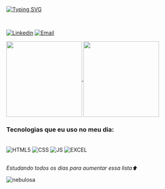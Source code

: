 


[![Typing SVG](https://readme-typing-svg.demolab.com?font=Fira+Code&size=30&pause=1000&random=false&width=435&lines=Ol%C3%A1%2C+seja+bem+vindo!;Meu+nome+%C3%A9+Thiago%2C;Desenvolvedor+Fullstack)](https://git.io/typing-svg)

<br>

[![Linkedin](https://img.shields.io/badge/LinkedIn-0077B5?style=for-the-badge&logo=linkedin&logoColor=white)](https://www.linkedin.com/in/thiagoanacleto/)
[![Email](https://img.shields.io/badge/Gmail-D14836?style=for-the-badge&logo=gmail&logoColor=white)](thiagonegree@icloud.com)




<a href="https://github.com/anuraghazra/github-readme-stats">
  <img height=200 align="center" src="https://github-readme-stats.vercel.app/api?username=thiagonegre&show_icons=true&theme=transparent" />
</a>
<a href="https://github.com/anuraghazra/convoychat">
  <img height=200 align="center" src="https://github-readme-stats.vercel.app/api/top-langs?username=thiagonegre&layout=compact&langs_count=8&card_width=320" />
</a>
<br>

### Tecnologias que eu uso no meu dia:
<div style="display: inline_block"><br/>
<img align="center" alt="HTML5" src="https://img.shields.io/badge/HTML5-E34F26?style=for-the-badge&logo=html5&logoColor=white">
<img align="center" alt="CSS" src="https://img.shields.io/badge/CSS-239120?&style=for-the-badge&logo=css3&logoColor=white">
<img align="center" alt="JS" src="https://img.shields.io/badge/JavaScript-F7DF1E?style=for-the-badge&logo=javascript&logoColor=black">
<img align="center" alt="EXCEL" src="https://img.shields.io/badge/Microsoft_Excel-217346?style=for-the-badge&logo=microsoft-excel&logoColor=white">

</div></br>

<i>Estudando todos os dias para aumentar essa lista⬆️ </i>

 ![nebulosa](https://www.pngall.com/wp-content/uploads/10/Nebula-PNG-Picture.png) 



